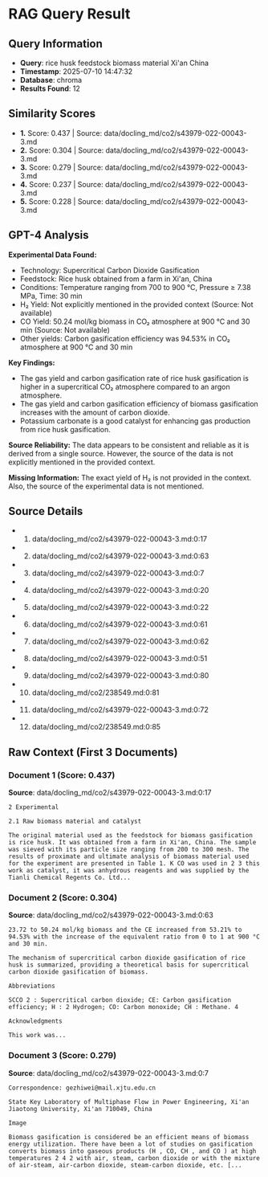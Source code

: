# RAG Query Result

## Query Information
- **Query**: rice husk feedstock biomass material Xi'an China
- **Timestamp**: 2025-07-10 14:47:32
- **Database**: chroma
- **Results Found**: 12

## Similarity Scores
- **1.** Score: 0.437 | Source: data/docling_md/co2/s43979-022-00043-3.md
- **2.** Score: 0.304 | Source: data/docling_md/co2/s43979-022-00043-3.md
- **3.** Score: 0.279 | Source: data/docling_md/co2/s43979-022-00043-3.md
- **4.** Score: 0.237 | Source: data/docling_md/co2/s43979-022-00043-3.md
- **5.** Score: 0.228 | Source: data/docling_md/co2/s43979-022-00043-3.md

## GPT-4 Analysis

**Experimental Data Found:**
- Technology: Supercritical Carbon Dioxide Gasification
- Feedstock: Rice husk obtained from a farm in Xi'an, China
- Conditions: Temperature ranging from 700 to 900 °C, Pressure ≥ 7.38 MPa, Time: 30 min
- H₂ Yield: Not explicitly mentioned in the provided context (Source: Not available)
- CO Yield: 50.24 mol/kg biomass in CO₂ atmosphere at 900 °C and 30 min (Source: Not available)
- Other yields: Carbon gasification efficiency was 94.53% in CO₂ atmosphere at 900 °C and 30 min

**Key Findings:**
- The gas yield and carbon gasification rate of rice husk gasification is higher in a supercritical CO₂ atmosphere compared to an argon atmosphere.
- The gas yield and carbon gasification efficiency of biomass gasification increases with the amount of carbon dioxide.
- Potassium carbonate is a good catalyst for enhancing gas production from rice husk gasification.

**Source Reliability:**
The data appears to be consistent and reliable as it is derived from a single source. However, the source of the data is not explicitly mentioned in the provided context.

**Missing Information:**
The exact yield of H₂ is not provided in the context. Also, the source of the experimental data is not mentioned.

## Source Details
- 1. data/docling_md/co2/s43979-022-00043-3.md:0:17
- 2. data/docling_md/co2/s43979-022-00043-3.md:0:63
- 3. data/docling_md/co2/s43979-022-00043-3.md:0:7
- 4. data/docling_md/co2/s43979-022-00043-3.md:0:20
- 5. data/docling_md/co2/s43979-022-00043-3.md:0:22
- 6. data/docling_md/co2/s43979-022-00043-3.md:0:61
- 7. data/docling_md/co2/s43979-022-00043-3.md:0:62
- 8. data/docling_md/co2/s43979-022-00043-3.md:0:51
- 9. data/docling_md/co2/s43979-022-00043-3.md:0:80
- 10. data/docling_md/co2/238549.md:0:81
- 11. data/docling_md/co2/s43979-022-00043-3.md:0:72
- 12. data/docling_md/co2/238549.md:0:85

## Raw Context (First 3 Documents)

### Document 1 (Score: 0.437)
**Source**: data/docling_md/co2/s43979-022-00043-3.md:0:17

```
2 Experimental

2.1 Raw biomass material and catalyst

The original material used as the feedstock for biomass gasification is rice husk. It was obtained from a farm in Xi'an, China. The sample was sieved with its particle size ranging from 200 to 300 mesh. The results of proximate and ultimate analysis of biomass material used for the experiment are presented in Table 1. K CO was used in 2 3 this work as catalyst, it was anhydrous reagents and was supplied by the Tianli Chemical Regents Co. Ltd...
```

### Document 2 (Score: 0.304)
**Source**: data/docling_md/co2/s43979-022-00043-3.md:0:63

```
23.72 to 50.24 mol/kg biomass and the CE increased from 53.21% to 94.53% with the increase of the equivalent ratio from 0 to 1 at 900 °C and 30 min.

The mechanism of supercritical carbon dioxide gasification of rice husk is summarized, providing a theoretical basis for supercritical carbon dioxide gasification of biomass.

Abbreviations

SCCO 2 : Supercritical carbon dioxide; CE: Carbon gasification efficiency; H : 2 Hydrogen; CO: Carbon monoxide; CH : Methane. 4

Acknowledgments

This work was...
```

### Document 3 (Score: 0.279)
**Source**: data/docling_md/co2/s43979-022-00043-3.md:0:7

```
Correspondence: gezhiwei@mail.xjtu.edu.cn

State Key Laboratory of Multiphase Flow in Power Engineering, Xi'an Jiaotong University, Xi'an 710049, China

Image

Biomass gasification is considered be an efficient means of biomass energy utilization. There have been a lot of studies on gasification converts biomass into gaseous products (H , CO, CH , and CO ) at high temperatures 2 4 2 with air, steam, carbon dioxide or with the mixture of air-steam, air-carbon dioxide, steam-carbon dioxide, etc. [...
```
